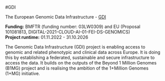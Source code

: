 #GDI

The European Genomic Data Infrastructure - [GDI](https://gdi.onemilliongenomes.eu/)

**Funding:** BMFTR (funding number: 03LW0309) and EU (Proposal 101081813, DIGITAL-2021-CLOUD-AI-01-FEI-DS-GENOMICS)\
**Project runtime:** 01.11.2022 - 31.10.2026

The Genomic Data Infrastructure (GDI) project is enabling access to genomic and related phenotypic and clinical data across Europe. It is doing this by establishing a federated, sustainable and secure infrastructure to access the data. It builds on the outputs of the Beyond 1 Million Genomes (B1MG) project and is realising the ambition of the 1+Million Genomes (1+MG) initiative.